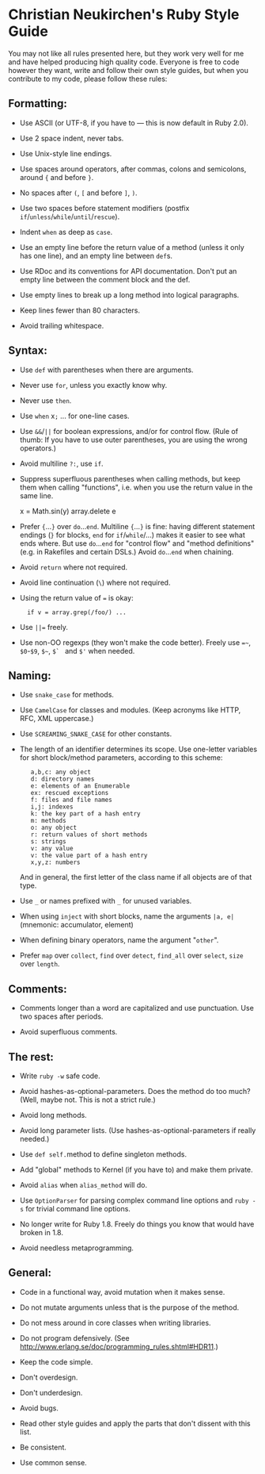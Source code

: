 # Christian Neukirchen's Ruby Style Guide

You may not like all rules presented here, but they work very well for
me and have helped producing high quality code.  Everyone is free to
code however they want, write and follow their own style guides, but
when you contribute to my code, please follow these rules:


## Formatting:

* Use ASCII (or UTF-8, if you have to — this is now default in Ruby 2.0).

* Use 2 space indent, never tabs.

* Use Unix-style line endings.

* Use spaces around operators, after commas, colons and semicolons,
  around `{` and before `}`.

* No spaces after `(`, `[` and before `]`, `)`.

* Use two spaces before statement modifiers (postfix
  `if`/`unless`/`while`/`until`/`rescue`).

* Indent `when` as deep as `case`.

* Use an empty line before the return value of a method (unless it
  only has one line), and an empty line between `def`s.

* Use RDoc and its conventions for API documentation.  Don't put an
  empty line between the comment block and the def.

* Use empty lines to break up a long method into logical paragraphs.

* Keep lines fewer than 80 characters.

* Avoid trailing whitespace.


## Syntax:

* Use `def` with parentheses when there are arguments.

* Never use `for`, unless you exactly know why.

* Never use `then`.

* Use `when` x`;` ... for one-line cases.

* Use `&&`/`||` for boolean expressions, and/or for control flow.  (Rule
  of thumb: If you have to use outer parentheses, you are using the
  wrong operators.)

* Avoid multiline `?:`, use `if`.

* Suppress superfluous parentheses when calling methods, but keep them
  when calling "functions", i.e. when you use the return value in the
  same line.

    x = Math.sin(y)
    array.delete e

* Prefer `{`...`}` over `do`...`end`.  Multiline `{`...`}` is fine: having
  different statement endings (`}` for blocks, `end` for `if`/`while`/...)
  makes it easier to see what ends where.  But use `do`...`end` for
  "control flow" and "method definitions" (e.g. in Rakefiles and
  certain DSLs.)  Avoid `do`...`end` when chaining.

* Avoid `return` where not required.

* Avoid line continuation (`\`) where not required.

* Using the return value of `=` is okay:

        if v = array.grep(/foo/) ...

* Use `||=` freely.

* Use non-OO regexps (they won't make the code better).  Freely use
  `=~`, `$0`-`$9`, `$~`, ``$` `` and `$'` when needed.


## Naming:

* Use `snake_case` for methods.

* Use `CamelCase` for classes and modules.  (Keep acronyms like HTTP,
  RFC, XML uppercase.)

* Use `SCREAMING_SNAKE_CASE` for other constants.

* The length of an identifier determines its scope.  Use one-letter
  variables for short block/method parameters, according to this
  scheme:

         a,b,c: any object
         d: directory names
         e: elements of an Enumerable
         ex: rescued exceptions
         f: files and file names
         i,j: indexes
         k: the key part of a hash entry
         m: methods
         o: any object
         r: return values of short methods
         s: strings
         v: any value
         v: the value part of a hash entry
         x,y,z: numbers

  And in general, the first letter of the class name if all objects
  are of that type.

* Use `_` or names prefixed with `_` for unused variables.

* When using `inject` with short blocks, name the arguments `|a, e|`
  (mnemonic: accumulator, element)

* When defining binary operators, name the argument "`other`".

* Prefer `map` over `collect`, `find` over `detect`, `find_all` over `select`,
  `size` over `length`.


## Comments:

* Comments longer than a word are capitalized and use punctuation.
  Use two spaces after periods.

* Avoid superfluous comments.


## The rest:

* Write `ruby -w` safe code.

* Avoid hashes-as-optional-parameters.  Does the method do too much?
  (Well, maybe not.  This is not a strict rule.)

* Avoid long methods.

* Avoid long parameter lists.
  (Use hashes-as-optional-parameters if really needed.)

* Use `def self.`method to define singleton methods.

* Add "global" methods to Kernel (if you have to) and make them private.

* Avoid `alias` when `alias_method` will do.

* Use `OptionParser` for parsing complex command line options and
  `ruby -s` for trivial command line options.

* No longer write for Ruby 1.8.
  Freely do things you know that would have broken in 1.8.

* Avoid needless metaprogramming.


## General:

* Code in a functional way, avoid mutation when it makes sense.

* Do not mutate arguments unless that is the purpose of the method.

* Do not mess around in core classes when writing libraries.

* Do not program defensively.
  (See http://www.erlang.se/doc/programming_rules.shtml#HDR11.)

* Keep the code simple.

* Don't overdesign.

* Don't underdesign.

* Avoid bugs.

* Read other style guides and apply the parts that don't dissent with
  this list.

* Be consistent.

* Use common sense.
